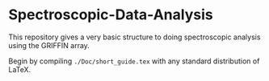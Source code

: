 # Spectroscopic-Data-Analysis

This repository gives a very basic structure to doing spectroscopic analysis using the GRIFFIN array.

Begin by compiling `./Doc/short_guide.tex` with any standard distribution of LaTeX.